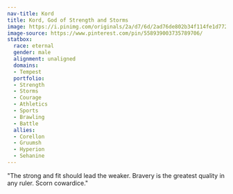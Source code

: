 ```yaml
---
nav-title: Kord
title: Kord, God of Strength and Storms
image: https://i.pinimg.com/originals/2a/d7/6d/2ad76de802b34f114fe1d772cff2907b.png
image-source: https://www.pinterest.com/pin/558939003735789706/
statbox:
  race: eternal
  gender: male
  alignment: unaligned
  domains:
  - Tempest
  portfolio:
  - Strength
  - Storms
  - Courage
  - Athletics
  - Sports
  - Brawling
  - Battle
  allies:
  - Corellon
  - Gruumsh
  - Hyperion
  - Sehanine
---
```


"The strong and fit should lead the weaker. Bravery is the greatest quality in any ruler. Scorn cowardice."
